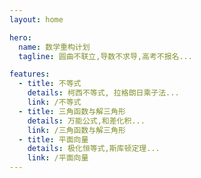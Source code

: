 ```yaml
---
layout: home

hero:
  name: 数学重构计划
  tagline: 圆曲不联立,导数不求导,高考不报名...

features:
  - title: 不等式
    details: 柯西不等式, 拉格朗日乘子法...
    link: /不等式
  - title: 三角函数与解三角形
    details: 万能公式,和差化积...
    link: /三角函数与解三角形
  - title: 平面向量
    details: 极化恒等式,斯库顿定理...
    link: /平面向量
---
```


